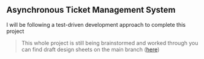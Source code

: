 ## Asynchronous Ticket Management System

I will be following a test-driven development approach to complete this project

> This whole project is still being brainstormed and worked through you can find draft design sheets on the main branch ([here](https://github.com/VexiDev/TicketSystem/blob/main/SHEETS.md))
